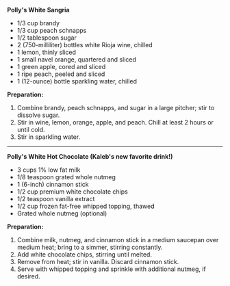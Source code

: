 **Polly's White Sangria**

- 1/3 cup brandy
- 1/3 cup peach schnapps
- 1/2 tablespoon sugar
- 2 (750-milliliter) bottles white Rioja wine, chilled
- 1 lemon, thinly sliced
- 1 small navel orange, quartered and sliced
- 1 green apple, cored and sliced
- 1 ripe peach, peeled and sliced
- 1 (12-ounce) bottle sparkling water, chilled

**Preparation:**

1. Combine brandy, peach schnapps, and sugar in a large pitcher; stir to dissolve sugar.
2. Stir in wine, lemon, orange, apple, and peach. Chill at least 2 hours or until cold.
3. Stir in sparkling water.

---

**Polly's White Hot Chocolate (Kaleb's new favorite drink!)**

- 3 cups 1% low fat milk
- 1/8 teaspoon grated whole nutmeg
- 1 (6-inch) cinnamon stick
- 1/2 cup premium white chocolate chips
- 1/2 teaspoon vanilla extract
- 1/2 cup frozen fat-free whipped topping, thawed
- Grated whole nutmeg (optional)

**Preparation:**

1. Combine milk, nutmeg, and cinnamon stick in a medium saucepan over medium heat; bring to a simmer, stirring constantly.
2. Add white chocolate chips, stirring until melted.
3. Remove from heat; stir in vanilla. Discard cinnamon stick.
4. Serve with whipped topping and sprinkle with additional nutmeg, if desired.
